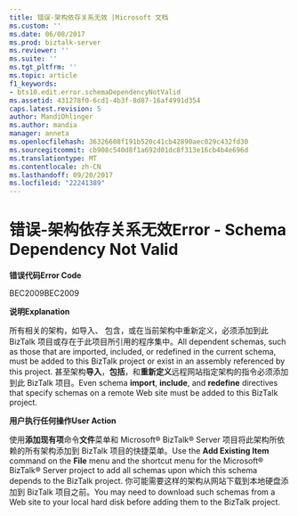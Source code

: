 ```yaml
---
title: 错误-架构依存关系无效 |Microsoft 文档
ms.custom: ''
ms.date: 06/08/2017
ms.prod: biztalk-server
ms.reviewer: ''
ms.suite: ''
ms.tgt_pltfrm: ''
ms.topic: article
f1_keywords:
- bts10.edit.error.schemaDependencyNotValid
ms.assetid: 431278f0-6cd1-4b3f-8d87-16af4991d354
caps.latest.revision: 5
author: MandiOhlinger
ms.author: mandia
manager: anneta
ms.openlocfilehash: 36326608f191b520c41cb42890aec029c432fd30
ms.sourcegitcommit: cb908c540d8f1a692d01dc8f313e16cb4b4e696d
ms.translationtype: MT
ms.contentlocale: zh-CN
ms.lasthandoff: 09/20/2017
ms.locfileid: "22241389"
---
```

# <a name="error---schema-dependency-not-valid"></a><span data-ttu-id="9d058-102">错误-架构依存关系无效</span><span class="sxs-lookup"><span data-stu-id="9d058-102">Error - Schema Dependency Not Valid</span></span>
<span data-ttu-id="9d058-103">**错误代码**</span><span class="sxs-lookup"><span data-stu-id="9d058-103">**Error Code**</span></span>  
  
 <span data-ttu-id="9d058-104">BEC2009</span><span class="sxs-lookup"><span data-stu-id="9d058-104">BEC2009</span></span>  
  
 <span data-ttu-id="9d058-105">**说明**</span><span class="sxs-lookup"><span data-stu-id="9d058-105">**Explanation**</span></span>  
  
 <span data-ttu-id="9d058-106">所有相关的架构，如导入、 包含，或在当前架构中重新定义，必须添加到此 BizTalk 项目或存在于此项目所引用的程序集中。</span><span class="sxs-lookup"><span data-stu-id="9d058-106">All dependent schemas, such as those that are imported, included, or redefined in the current schema, must be added to this BizTalk project or exist in an assembly referenced by this project.</span></span> <span data-ttu-id="9d058-107">甚至架构**导入**，**包括**，和**重新定义**远程网站指定架构的指令必须添加到此 BizTalk 项目。</span><span class="sxs-lookup"><span data-stu-id="9d058-107">Even schema **import**, **include**, and **redefine** directives that specify schemas on a remote Web site must be added to this BizTalk project.</span></span>  
  
 <span data-ttu-id="9d058-108">**用户执行任何操作**</span><span class="sxs-lookup"><span data-stu-id="9d058-108">**User Action**</span></span>  
  
 <span data-ttu-id="9d058-109">使用**添加现有项**命令**文件**菜单和 Microsoft® BizTalk® Server 项目将此架构所依赖的所有架构添加到 BizTalk 项目的快捷菜单。</span><span class="sxs-lookup"><span data-stu-id="9d058-109">Use the **Add Existing Item** command on the **File** menu and the shortcut menu for the Microsoft® BizTalk® Server project to add all schemas upon which this schema depends to the BizTalk project.</span></span> <span data-ttu-id="9d058-110">你可能需要这样的架构从网站下载到本地硬盘添加到 BizTalk 项目之前。</span><span class="sxs-lookup"><span data-stu-id="9d058-110">You may need to download such schemas from a Web site to your local hard disk before adding them to the BizTalk project.</span></span>